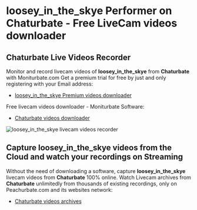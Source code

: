 # loosey_in_the_skye Performer on Chaturbate - Free LiveCam videos downloader

## Chaturbate Live Videos Recorder

Monitor and record livecam videos of **loosey_in_the_skye** from **Chaturbate** with Moniturbate.com
Get a premium trial for free by just and only registering with your Email address:
* [loosey_in_the_skye Premium videos downloader](https://moniturbate.com/request-demo-licence-key.html)

Free livecam videos downloader - Moniturbate Software:
* [Chaturbate videos downloader](https://moniturbate.com/moniturbate-download-software.html)

![loosey_in_the_skye livecam videos recorder](https://peachurnet.com/templates/moniturbate-software.png)


## Capture loosey_in_the_skye videos from the Cloud and watch your recordings on Streaming

Without the need of downloading a software, capture **loosey_in_the_skye** livecam videos from **Chaturbate** 100% online.
Watch Livecam archives from **Chaturbate** unlimitedly from thousands of existing recordings, only on Peachurbate.com and its websites network:
* [Chaturbate videos archives](https://peachurnet.com/)